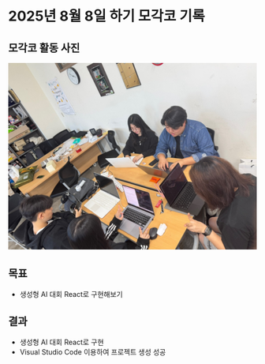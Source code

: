 # 2025년 8월 8일 하기 모각코 기록

## 모각코 활동 사진
[![모각코 사진](../image/모각코0802.jpg)](../image/모각코0802.jpg) 

## 목표
- 생성형 AI 대회 React로 구현해보기

## 결과
- 생성형 AI 대회 React로 구현
- Visual Studio Code 이용하여 프로젝트 생성 성공
